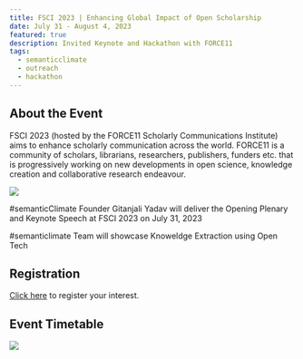 ```yaml
---
title: FSCI 2023 | Enhancing Global Impact of Open Scholarship 
date: July 31 - August 4, 2023
featured: true
description: Invited Keynote and Hackathon with FORCE11
tags:
  - semanticclimate
  - outreach
  - hackathon
---
```

## About the Event
FSCI 2023 (hosted by the FORCE11 Scholarly Communications Institute) aims to enhance scholarly communication across the world. FORCE11 is a community of scholars, librarians, researchers, publishers, funders etc. that is progressively working on new developments in open science, knowledge creation and collaborative research endeavour.  

<img src = "/p/static/img/FSCI2023_event_poster.png">

#semanticClimate Founder Gitanjali Yadav will deliver the Opening Plenary and Keynote Speech at FSCI 2023 on July 31, 2023

#semanticlimate Team will showcase Knoweldge Extraction using Open Tech

## Registration
[Click here](https://www.eventbrite.com/e/fsci-2023-online-tickets-617754449187?aff=oddtdtcreator) to register your interest. 

## Event Timetable

<img src = "/p/static/img/FSCI_schedule.png">


